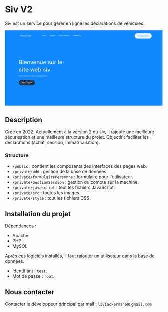 # Siv V2

Siv est un service pour gérer en ligne les déclarations de véhicules. 

<img src="private/src/sivV2.png">


## Description

Créé en 2022.
Actuellement à la version 2 du siv, il rajoute une meilleure sécurisation et une meilleure structure du projet. 
Objectif : faciliter les déclarations (achat, session, immatriculation).


### Structure

- ```/public``` : contient les composants des interfaces des pages web.
- ```/private/bdd``` : gestion de la base de données.
- ```/private/formulairePersonne``` : formulaire pour l'utilisateur.
- ```/private/GestionSession``` : gestion du compte sur la machine.
- ```/private/javascript``` : tout les fichiers JavaScript.
- ```/private/src``` : toutes les images.
- ```/private/style``` : tout les fichiers CSS.


## Installation du projet

Dépendances : 
- Apache
- PHP
- MySQL

Après ces logiciels installés, il faut rajouter un utilisateur dans la base de données.
- Identifiant : ```test```.
- Mot de passe : ```root```.


## Nous contacter

Contacter le développeur principal par mail : ```liviackerman69@gmail.com```

